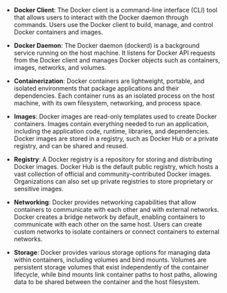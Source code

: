 
- **Docker Client**: The Docker client is a command-line interface (CLI) tool that allows users to interact with the Docker daemon through commands. Users use the Docker client to build, manage, and control Docker containers and images.

- **Docker Daemon**: The Docker daemon (dockerd) is a background service running on the host machine. It listens for Docker API requests from the Docker client and manages Docker objects such as containers, images, networks, and volumes.

- **Containerization**: Docker containers are lightweight, portable, and isolated environments that package applications and their dependencies. Each container runs as an isolated process on the host machine, with its own filesystem, networking, and process space.

- **Images**: Docker images are read-only templates used to create Docker containers. Images contain everything needed to run an application, including the application code, runtime, libraries, and dependencies. Docker images are stored in a registry, such as Docker Hub or a private registry, and can be shared and reused.

- **Registry**: A Docker registry is a repository for storing and distributing Docker images. Docker Hub is the default public registry, which hosts a vast collection of official and community-contributed Docker images. Organizations can also set up private registries to store proprietary or sensitive images.

- **Networking**: Docker provides networking capabilities that allow containers to communicate with each other and with external networks. Docker creates a bridge network by default, enabling containers to communicate with each other on the same host. Users can create custom networks to isolate containers or connect containers to external networks.

- **Storage**: Docker provides various storage options for managing data within containers, including volumes and bind mounts. Volumes are persistent storage volumes that exist independently of the container lifecycle, while bind mounts link container paths to host paths, allowing data to be shared between the container and the host filesystem.
